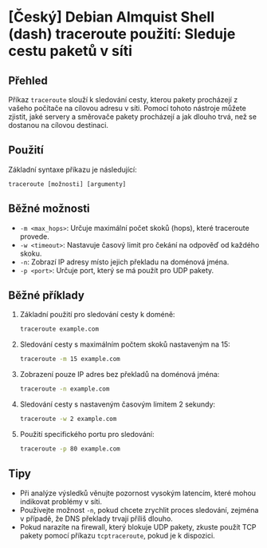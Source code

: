 # [Český] Debian Almquist Shell (dash) traceroute použití: Sleduje cestu paketů v síti

## Přehled
Příkaz `traceroute` slouží k sledování cesty, kterou pakety procházejí z vašeho počítače na cílovou adresu v síti. Pomocí tohoto nástroje můžete zjistit, jaké servery a směrovače pakety procházejí a jak dlouho trvá, než se dostanou na cílovou destinaci.

## Použití
Základní syntaxe příkazu je následující:

```
traceroute [možnosti] [argumenty]
```

## Běžné možnosti
- `-m <max_hops>`: Určuje maximální počet skoků (hops), které traceroute provede.
- `-w <timeout>`: Nastavuje časový limit pro čekání na odpověď od každého skoku.
- `-n`: Zobrazí IP adresy místo jejich překladu na doménová jména.
- `-p <port>`: Určuje port, který se má použít pro UDP pakety.

## Běžné příklady
1. Základní použití pro sledování cesty k doméně:
   ```bash
   traceroute example.com
   ```

2. Sledování cesty s maximálním počtem skoků nastaveným na 15:
   ```bash
   traceroute -m 15 example.com
   ```

3. Zobrazení pouze IP adres bez překladů na doménová jména:
   ```bash
   traceroute -n example.com
   ```

4. Sledování cesty s nastaveným časovým limitem 2 sekundy:
   ```bash
   traceroute -w 2 example.com
   ```

5. Použití specifického portu pro sledování:
   ```bash
   traceroute -p 80 example.com
   ```

## Tipy
- Při analýze výsledků věnujte pozornost vysokým latencím, které mohou indikovat problémy v síti.
- Používejte možnost `-n`, pokud chcete zrychlit proces sledování, zejména v případě, že DNS překlady trvají příliš dlouho.
- Pokud narazíte na firewall, který blokuje UDP pakety, zkuste použít TCP pakety pomocí příkazu `tcptraceroute`, pokud je k dispozici.